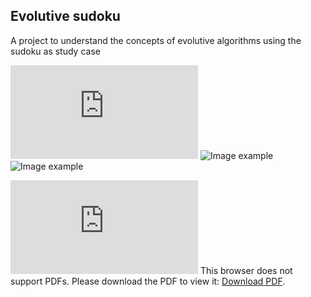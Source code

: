## Evolutive sudoku

A project to understand the concepts of evolutive algorithms using the sudoku as study case


![Image example](http://sebasgverde.github.io/EvolutiveSudokuDeutsch/Dokumentation/Benutzer%20Doku.pdf)
![Image example](http://sebasgverde.github.io/EvolutiveSudokuDeutsch/images/2.png)
![Image example](http://sebasgverde.github.io/EvolutiveSudokuDeutsch/images/3.png)

<object data="http://sebasgverde.github.io/EvolutiveSudokuDeutsch/Benutzer%20Doku.pdf" type="application/pdf" width="700px" height="700px">
    <embed src="http://sebasgverde.github.io/EvolutiveSudokuDeutsch/Benutzer%20Doku.pdf">
        This browser does not support PDFs. Please download the PDF to view it: <a href="http://sebasgverde.github.io/EvolutiveSudokuDeutsch/Benutzer%20Doku.pdf">Download PDF</a>.</p>
    </embed>
</object>
